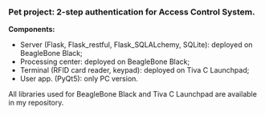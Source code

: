 ### Pet project: 2-step authentication for Access Control System.

**Components:**
- Server (Flask, Flask_restful, Flask_SQLALchemy, SQLite): deployed on BeagleBone Black;
- Processing center: deployed on BeagleBone Black;
- Terminal (RFID card reader, keypad): deployed on Tiva C Launchpad;
- User app. (PyQt5): only PC version.

All libraries used for BeagleBone Black and Tiva C Launchpad are available in
my repository.